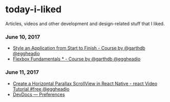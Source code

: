 # today-i-liked
Articles, videos and other development and design-related stuff that I liked.

### June 10, 2017
- [Style an Application from Start to Finish - Course by @garthdb @eggheadio](https://egghead.io/courses/style-an-application-from-start-to-finish) 
- [Flexbox Fundamentals * - Course by @garthdb @eggheadio](https://egghead.io/courses/flexbox-fundamentals) 

### June 11, 2017
- [Create a Horizontal Parallax ScrollView in React Native - react Video Tutorial #free @eggheadio](https://egghead.io/lessons/react-create-a-horizontal-parallax-scrollview-in-react-native) 
- [DevDocs — Preferences](http://devdocs.io/settings) 
